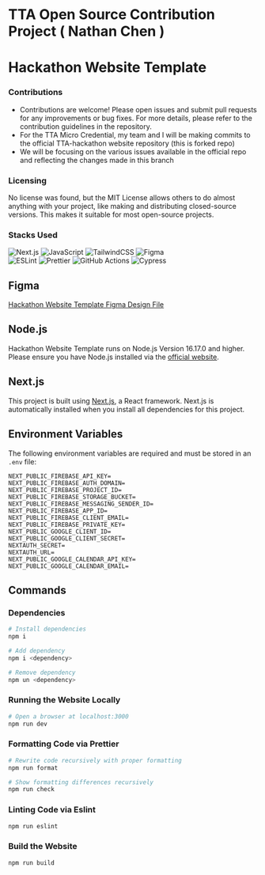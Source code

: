 # TTA Open Source Contribution Project ( Nathan Chen )
# Hackathon Website Template

### Contributions
- Contributions are welcome! Please open issues and submit pull requests for any improvements or bug fixes. For more details, please refer to the contribution guidelines in the repository.
- For the TTA Micro Credential, my team and I will be making commits to the official TTA-hackathon website repository (this is forked repo)
- We will be focusing on the various issues available in the official repo and reflecting the changes made in this branch 

### Licensing
No license was found, but the MIT License allows others to do almost anything with your project, like making and distributing closed-source versions. This makes it suitable for most open-source projects.

### Stacks Used

![Next.js](https://img.shields.io/badge/next.js-000000?style=for-the-badge&logo=nextdotjs&logoColor=white)
![JavaScript](https://img.shields.io/badge/javascript-%23323330.svg?style=for-the-badge&logo=javascript&logoColor=%23F7DF1E)
![TailwindCSS](https://img.shields.io/badge/tailwindcss-%2338B2AC.svg?style=for-the-badge&logo=tailwind-css&logoColor=white)
![Figma](https://img.shields.io/badge/figma-%23F24E1E.svg?style=for-the-badge&logo=figma&logoColor=white)
<br/>
![ESLint](https://img.shields.io/badge/ESLint-4B3263?style=for-the-badge&logo=eslint&logoColor=white)
![Prettier](https://img.shields.io/badge/prettier-1A2C34?style=for-the-badge&logo=prettier&logoColor=F7BA3E)
![GitHub Actions](https://img.shields.io/badge/GitHub_Actions-2088FF?style=for-the-badge&logo=github-actions&logoColor=white)
![Cypress](https://img.shields.io/badge/-cypress-%23E5E5E5?style=for-the-badge&logo=cypress&logoColor=058a5e)

## Figma

[Hackathon Website Template Figma Design File](https://www.figma.com/file/YsmdMaZuYrkiaiWcB9XY1P/Hackathon-2024-Backend?type=design&node-id=0%3A1&mode=design&t=OkgKqUOkpAYqfjXU-1)

## Node.js

Hackathon Website Template runs on Node.js Version 16.17.0 and higher. Please ensure you have Node.js installed via the [official website](https://nodejs.org/en).

## Next.js

This project is built using [Next.js](https://nextjs.org), a React framework. Next.js is automatically installed when you install all dependencies for this project.

## Environment Variables

The following environment variables are required and must be stored in an `.env` file:

```env
NEXT_PUBLIC_FIREBASE_API_KEY=
NEXT_PUBLIC_FIREBASE_AUTH_DOMAIN=
NEXT_PUBLIC_FIREBASE_PROJECT_ID=
NEXT_PUBLIC_FIREBASE_STORAGE_BUCKET=
NEXT_PUBLIC_FIREBASE_MESSAGING_SENDER_ID=
NEXT_PUBLIC_FIREBASE_APP_ID=
NEXT_PUBLIC_FIREBASE_CLIENT_EMAIL=
NEXT_PUBLIC_FIREBASE_PRIVATE_KEY=
NEXT_PUBLIC_GOOGLE_CLIENT_ID=
NEXT_PUBLIC_GOOGLE_CLIENT_SECRET=
NEXTAUTH_SECRET=
NEXTAUTH_URL=
NEXT_PUBLIC_GOOGLE_CALENDAR_API_KEY=
NEXT_PUBLIC_GOOGLE_CALENDAR_EMAIL=
```

## Commands

### Dependencies

```bash
# Install dependencies
npm i

# Add dependency
npm i <dependency>

# Remove dependency
npm un <dependency>
```

### Running the Website Locally

```bash
# Open a browser at localhost:3000
npm run dev
```

### Formatting Code via Prettier

```bash
# Rewrite code recursively with proper formatting
npm run format

# Show formatting differences recursively
npm run check
```

### Linting Code via Eslint

```bash
npm run eslint
```



### Build the Website

```bash
npm run build
```
